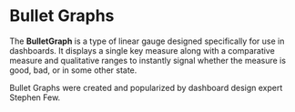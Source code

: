 Bullet Graphs
=============

The **BulletGraph** is a type of linear gauge designed specifically for use in dashboards.
It displays a single key measure along with a comparative measure and qualitative ranges
to instantly signal whether the measure is good, bad, or in some other state.

Bullet Graphs were created and popularized by dashboard design expert Stephen Few.